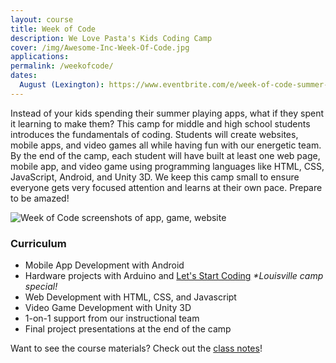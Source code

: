 ```yaml
---
layout: course
title: Week of Code
description: We Love Pasta's Kids Coding Camp
cover: /img/Awesome-Inc-Week-Of-Code.jpg
applications: 
permalink: /weekofcode/
dates:
  August (Lexington): https://www.eventbrite.com/e/week-of-code-summer-camp-august-lexington-tickets-21394811457
---
```


Instead of your kids spending their summer playing apps, what if they spent it learning to make them? This camp for middle and high school students introduces the fundamentals of coding. Students will create websites, mobile apps, and video games all while having fun with our energetic team. By the end of the camp, each student will have built at least one web page, mobile app, and video game using programming languages like HTML, CSS, JavaScript, Android, and Unity 3D. We keep this camp small to ensure everyone gets very focused attention and learns at their own pace. Prepare to be amazed!

![Week of Code screenshots of app, game, website](/img/weekofcode_screenshots.png)

### Curriculum

- Mobile App Development with Android
- Hardware projects with Arduino and [Let's Start Coding](http://www.letsstartcoding.com/) _*Louisville camp special!_
- Web Development with HTML, CSS, and Javascript
- Video Game Development with Unity 3D
- 1-on-1 support from our instructional team
- Final project presentations at the end of the camp

Want to see the course materials? Check out the [class notes](/notes/weekofcode/)!